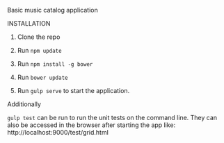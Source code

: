 Basic music catalog application

INSTALLATION

1) Clone the repo

2) Run `npm update`

3) Run `npm install -g bower`

4) Run `bower update`

5) Run `gulp serve` to start the application.

Additionally

`gulp test` can be run to run the unit tests on the command line. They can also be accessed in the browser after starting the app like: http://localhost:9000/test/grid.html